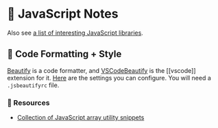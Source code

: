 # 📓 JavaScript Notes

Also see [a list of interesting JavaScript libraries](javascript-libraries).

## 🎨 Code Formatting + Style
[Beautify](https://github.com/beautify-web/js-beautify) is a code formatter, and [VSCodeBeautify](https://github.com/HookyQR/VSCodeBeautify) is the [[vscode]] extension for it. [Here](https://github.com/HookyQR/VSCodeBeautify/blob/master/Settings.md) are the settings you can configure. You will need a `.jsbeautifyrc` file.

### 📙 Resources
- [Collection of JavaScript array utility snippets](https://surma.github.io/underdash/)

